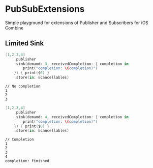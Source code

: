 # PubSubExtensions
Simple playground for extensions of Publisher and Subscribers for iOS Combine

## Limited Sink

```swift
[1,2,3,4]
    .publisher
    .sink(demand: 3, receivedCompletion: { completion in
        print("completion: \(completion)")
    }) { print($0) }
    .store(in: &cancellables)
```
```
// No completion
1
2
3
```

```swift
[1,2,3,4]
    .publisher
    .sink(demand: 4, receivedCompletion: { completion in
        print("completion: \(completion)")
    }) { print($0) }
    .store(in: &cancellables)
```
```
// Completion
1
2
3
4
completion: finished
```
